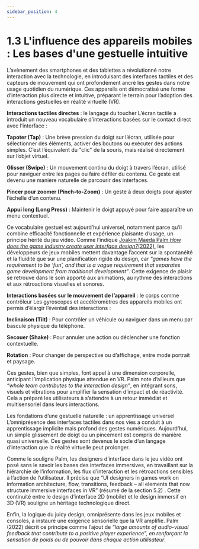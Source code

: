 ```yaml
---
sidebar_position: 4
---
```


# 1.3 L'influence des appareils mobiles : Les bases d'une gestuelle intuitive

L’avènement des smartphones et des tablettes a révolutionné notre interaction avec la technologie, en introduisant des interfaces tactiles et des capteurs de mouvement qui ont profondément ancré les gestes dans notre usage quotidien du numérique. Ces appareils ont démocratisé une forme d’interaction plus directe et intuitive, préparant le terrain pour l’adoption des interactions gestuelles en réalité virtuelle (VR).

**Interactions tactiles directes** : le langage du toucher
L’écran tactile a introduit un nouveau vocabulaire d’interactions basées sur le contact direct avec l’interface :

**Tapoter (Tap)** : Une brève pression du doigt sur l’écran, utilisée pour sélectionner des éléments, activer des boutons ou exécuter des actions simples. C’est l’équivalent du "clic" de la souris, mais réalisé directement sur l’objet virtuel.

**Glisser (Swipe)** : Un mouvement continu du doigt à travers l’écran, utilisé pour naviguer entre les pages ou faire défiler du contenu. Ce geste est devenu une manière naturelle de parcourir des interfaces.

**Pincer pour zoomer (Pinch-to-Zoom)** : Un geste à deux doigts pour ajuster l’échelle d’un contenu.

**Appui long (Long Press)** : Maintenir le doigt appuyé pour faire apparaître un menu contextuel.

Ce vocabulaire gestuel est aujourd’hui universel, notamment parce qu’il combine efficacité fonctionnelle et expérience plaisante d’usage, un principe hérité du jeu vidéo. Comme l’indique [Joakim Maeda Palm _How does the game industry create user interface design?_(2022)](https://www.diva-portal.org/smash/get/diva2%3A1710174/FULLTEXT01.pdf), les développeurs de jeux mobiles mettent davantage l’accent sur la spontanéité et la fluidité que sur une planification rigide du design, car _“games have the requirement to be ‘fun’, and that is a vague requirement that separates game development from traditional development”_. Cette exigence de plaisir se retrouve dans le soin apporté aux animations, au rythme des interactions et aux rétroactions visuelles et sonores.

**Interactions basées sur le mouvement de l’appareil** : le corps comme contrôleur
Les gyroscopes et accéléromètres des appareils mobiles ont permis d’élargir l’éventail des interactions :

**Inclinaison (Tilt)** : Pour contrôler un véhicule ou naviguer dans un menu par bascule physique du téléphone.

**Secouer (Shake)** : Pour annuler une action ou déclencher une fonction contextuelle.

**Rotation** : Pour changer de perspective ou d’affichage, entre mode portrait et paysage.

Ces gestes, bien que simples, font appel à une dimension corporelle, anticipant l’implication physique attendue en VR. Palm note d’ailleurs que _“whole team contributes to the interaction design”_, en intégrant sons, visuels et vibrations pour amplifier la sensation d’impact et de réactivité. Cela a préparé les utilisateurs à s’attendre à un retour immédiat et multisensoriel dans leurs interactions.

Les fondations d’une gestuelle naturelle : un apprentissage universel
L’omniprésence des interfaces tactiles dans nos vies a conduit à un apprentissage implicite mais profond des gestes numériques. Aujourd’hui, un simple glissement de doigt ou un pincement est compris de manière quasi universelle. Ces gestes sont devenus le socle d’un langage d’interaction que la réalité virtuelle peut prolonger.

Comme le souligne Palm, les designers d’interface dans le jeu vidéo ont posé sans le savoir les bases des interfaces immersives, en travaillant sur la hiérarchie de l’information, les flux d’interaction et les rétroactions sensibles à l’action de l’utilisateur. Il précise que “UI designers in games work on information architecture, flow, transitions, feedback – all elements that now structure immersive interfaces in VR” (résumé de la section 5.2)
. Cette continuité entre le design d’interface 2D (mobile) et le design immersif en 3D (VR) souligne un héritage technologique direct.

Enfin, la logique du juicy design, omniprésente dans les jeux mobiles et consoles, a instauré une exigence sensorielle que la VR amplifie. Palm (2022) décrit ce principe comme l’ajout de _“large amounts of audio-visual feedback that contribute to a positive player experience”, en renforçant la sensation de poids ou de pouvoir dans chaque action utilisateur_.
